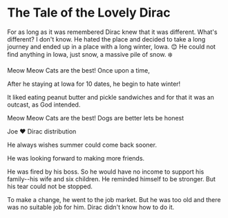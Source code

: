 # The Tale of the Lovely Dirac


For as long as it was remembered Dirac knew that it was different. What's different?
I don't know.
He hated the place and decided to take a long journey and ended up in a place with a long winter, Iowa.  :blush:
He could not find anything in Iowa, just snow, a massive pile of snow. :snowflake:


Meow Meow Cats are the best!
Once upon a time,

After he staying at Iowa for 10 dates, he begin to hate winter!


It liked eating peanut butter and pickle sandwiches and for that it was an outcast, as God intended. 

Meow Meow Cats are the best!
Dogs are better lets be honest 

Joe :heart: Dirac distribution


He always wishes summer could come back sooner.


He was looking forward to making more friends.

He was fired by his boss. So he would have no income to support his family--his wife and six children. He reminded himself to be stronger. But his tear could not be stopped.

To make a change, he went to the job market. But he was too old and there was no suitable job for him. Dirac didn't know how to do it.


